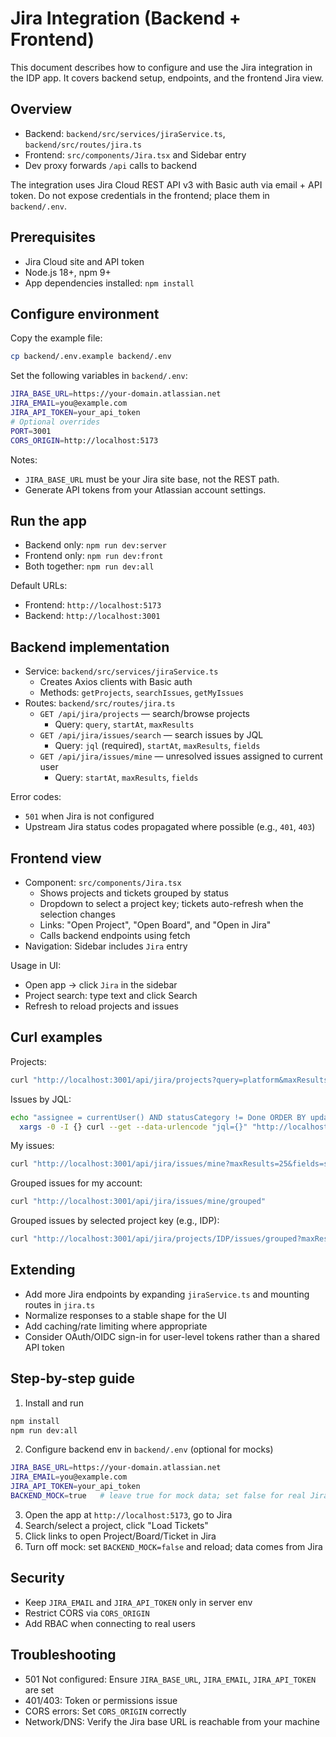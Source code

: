 # Jira Integration (Backend + Frontend)

This document describes how to configure and use the Jira integration in the IDP app. It covers backend setup, endpoints, and the frontend Jira view.

## Overview
- Backend: `backend/src/services/jiraService.ts`, `backend/src/routes/jira.ts`
- Frontend: `src/components/Jira.tsx` and Sidebar entry
- Dev proxy forwards `/api` calls to backend

The integration uses Jira Cloud REST API v3 with Basic auth via email + API token. Do not expose credentials in the frontend; place them in `backend/.env`.

## Prerequisites
- Jira Cloud site and API token
- Node.js 18+, npm 9+
- App dependencies installed: `npm install`

## Configure environment
Copy the example file:
```bash
cp backend/.env.example backend/.env
```
Set the following variables in `backend/.env`:
```bash
JIRA_BASE_URL=https://your-domain.atlassian.net
JIRA_EMAIL=you@example.com
JIRA_API_TOKEN=your_api_token
# Optional overrides
PORT=3001
CORS_ORIGIN=http://localhost:5173
```
Notes:
- `JIRA_BASE_URL` must be your Jira site base, not the REST path.
- Generate API tokens from your Atlassian account settings.

## Run the app
- Backend only: `npm run dev:server`
- Frontend only: `npm run dev:front`
- Both together: `npm run dev:all`

Default URLs:
- Frontend: `http://localhost:5173`
- Backend: `http://localhost:3001`

## Backend implementation
- Service: `backend/src/services/jiraService.ts`
  - Creates Axios clients with Basic auth
  - Methods: `getProjects`, `searchIssues`, `getMyIssues`
- Routes: `backend/src/routes/jira.ts`
  - `GET /api/jira/projects` — search/browse projects
    - Query: `query`, `startAt`, `maxResults`
  - `GET /api/jira/issues/search` — search issues by JQL
    - Query: `jql` (required), `startAt`, `maxResults`, `fields`
  - `GET /api/jira/issues/mine` — unresolved issues assigned to current user
    - Query: `startAt`, `maxResults`, `fields`

Error codes:
- `501` when Jira is not configured
- Upstream Jira status codes propagated where possible (e.g., `401`, `403`)

## Frontend view
- Component: `src/components/Jira.tsx`
  - Shows projects and tickets grouped by status
  - Dropdown to select a project key; tickets auto-refresh when the selection changes
  - Links: "Open Project", "Open Board", and "Open in Jira"
  - Calls backend endpoints using fetch
- Navigation: Sidebar includes `Jira` entry

Usage in UI:
- Open app → click `Jira` in the sidebar
- Project search: type text and click Search
- Refresh to reload projects and issues

## Curl examples
Projects:
```bash
curl "http://localhost:3001/api/jira/projects?query=platform&maxResults=20"
```
Issues by JQL:
```bash
echo "assignee = currentUser() AND statusCategory != Done ORDER BY updated DESC" | \
  xargs -0 -I {} curl --get --data-urlencode "jql={}" "http://localhost:3001/api/jira/issues/search?fields=summary,status"
```
My issues:
```bash
curl "http://localhost:3001/api/jira/issues/mine?maxResults=25&fields=summary,status,updated"
```

Grouped issues for my account:
```bash
curl "http://localhost:3001/api/jira/issues/mine/grouped"
```

Grouped issues by selected project key (e.g., IDP):
```bash
curl "http://localhost:3001/api/jira/projects/IDP/issues/grouped?maxResults=50&fields=summary,status,updated"
```

## Extending
- Add more Jira endpoints by expanding `jiraService.ts` and mounting routes in `jira.ts`
- Normalize responses to a stable shape for the UI
- Add caching/rate limiting where appropriate
- Consider OAuth/OIDC sign-in for user-level tokens rather than a shared API token

## Step-by-step guide
1) Install and run
```bash
npm install
npm run dev:all
```
2) Configure backend env in `backend/.env` (optional for mocks)
```bash
JIRA_BASE_URL=https://your-domain.atlassian.net
JIRA_EMAIL=you@example.com
JIRA_API_TOKEN=your_api_token
BACKEND_MOCK=true   # leave true for mock data; set false for real Jira
```
3) Open the app at `http://localhost:5173`, go to Jira
4) Search/select a project, click "Load Tickets"
5) Click links to open Project/Board/Ticket in Jira
6) Turn off mock: set `BACKEND_MOCK=false` and reload; data comes from Jira

## Security
- Keep `JIRA_EMAIL` and `JIRA_API_TOKEN` only in server env
- Restrict CORS via `CORS_ORIGIN`
- Add RBAC when connecting to real users

## Troubleshooting
- 501 Not configured: Ensure `JIRA_BASE_URL`, `JIRA_EMAIL`, `JIRA_API_TOKEN` are set
- 401/403: Token or permissions issue
- CORS errors: Set `CORS_ORIGIN` correctly
- Network/DNS: Verify the Jira base URL is reachable from your machine
